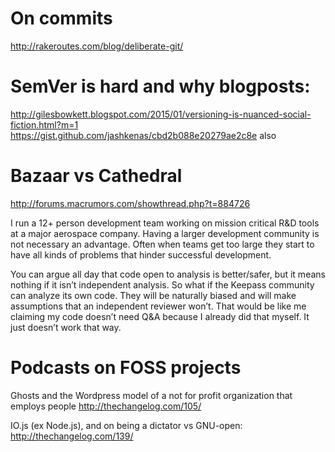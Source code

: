 # On commits

http://rakeroutes.com/blog/deliberate-git/


# SemVer is hard and why blogposts:

http://gilesbowkett.blogspot.com/2015/01/versioning-is-nuanced-social-fiction.html?m=1
https://gist.github.com/jashkenas/cbd2b088e20279ae2c8e also


# Bazaar vs Cathedral

http://forums.macrumors.com/showthread.php?t=884726

I run a 12+ person development team working on mission critical R&D tools at a
major aerospace company. Having a larger development community is not necessary
an advantage. Often when teams get too large they start to have all kinds of
problems that hinder successful development.

You can argue all day that code open to analysis is better/safer, but it means
nothing if it isn’t independent analysis. So what if the Keepass community can
analyze its own code. They will be naturally biased and will make assumptions
that an independent reviewer won’t. That would be like me claiming my code
doesn’t need Q&A because I already did that myself. It just doesn’t work that
way.


# Podcasts on FOSS projects

Ghosts and the Wordpress model of a not for profit organization that employs
people
http://thechangelog.com/105/

IO.js (ex Node.js), and on being a dictator vs GNU-open:
http://thechangelog.com/139/
